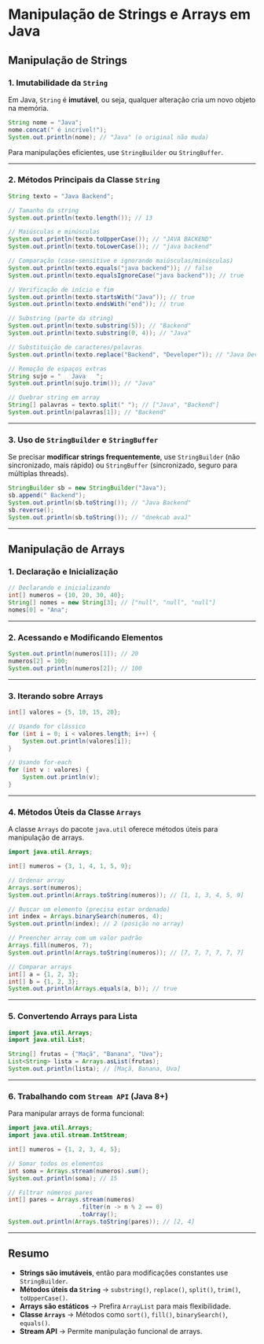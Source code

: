 # Manipulação de Strings e Arrays em Java

## **Manipulação de Strings**

### **1. Imutabilidade da `String`**
Em Java, `String` é **imutável**, ou seja, qualquer alteração cria um novo objeto na memória.

```java
String nome = "Java";
nome.concat(" é incrível!"); 
System.out.println(nome); // "Java" (o original não muda)
```

Para manipulações eficientes, use `StringBuilder` ou `StringBuffer`.

---

### **2. Métodos Principais da Classe `String`**
```java
String texto = "Java Backend";

// Tamanho da string
System.out.println(texto.length()); // 13

// Maiúsculas e minúsculas
System.out.println(texto.toUpperCase()); // "JAVA BACKEND"
System.out.println(texto.toLowerCase()); // "java backend"

// Comparação (case-sensitive e ignorando maiúsculas/minúsculas)
System.out.println(texto.equals("java backend")); // false
System.out.println(texto.equalsIgnoreCase("java backend")); // true

// Verificação de início e fim
System.out.println(texto.startsWith("Java")); // true
System.out.println(texto.endsWith("end")); // true

// Substring (parte da string)
System.out.println(texto.substring(5)); // "Backend"
System.out.println(texto.substring(0, 4)); // "Java"

// Substituição de caracteres/palavras
System.out.println(texto.replace("Backend", "Developer")); // "Java Developer"

// Remoção de espaços extras
String sujo = "   Java   ";
System.out.println(sujo.trim()); // "Java"

// Quebrar string em array
String[] palavras = texto.split(" "); // ["Java", "Backend"]
System.out.println(palavras[1]); // "Backend"
```

---

### **3. Uso de `StringBuilder` e `StringBuffer`**
Se precisar **modificar strings frequentemente**, use `StringBuilder` (não sincronizado, mais rápido) ou `StringBuffer` (sincronizado, seguro para múltiplas threads).

```java
StringBuilder sb = new StringBuilder("Java");
sb.append(" Backend");
System.out.println(sb.toString()); // "Java Backend"
sb.reverse();
System.out.println(sb.toString()); // "dnekcab avaJ"
```

---

## **Manipulação de Arrays**

### **1. Declaração e Inicialização**
```java
// Declarando e inicializando
int[] numeros = {10, 20, 30, 40};
String[] nomes = new String[3]; // ["null", "null", "null"]
nomes[0] = "Ana";
```

---

### **2. Acessando e Modificando Elementos**
```java
System.out.println(numeros[1]); // 20
numeros[2] = 100;
System.out.println(numeros[2]); // 100
```

---

### **3. Iterando sobre Arrays**
```java
int[] valores = {5, 10, 15, 20};

// Usando for clássico
for (int i = 0; i < valores.length; i++) {
    System.out.println(valores[i]);
}

// Usando for-each
for (int v : valores) {
    System.out.println(v);
}
```

---

### **4. Métodos Úteis da Classe `Arrays`**
A classe `Arrays` do pacote `java.util` oferece métodos úteis para manipulação de arrays.

```java
import java.util.Arrays;

int[] numeros = {3, 1, 4, 1, 5, 9};

// Ordenar array
Arrays.sort(numeros);
System.out.println(Arrays.toString(numeros)); // [1, 1, 3, 4, 5, 9]

// Buscar um elemento (precisa estar ordenado)
int index = Arrays.binarySearch(numeros, 4);
System.out.println(index); // 2 (posição no array)

// Preencher array com um valor padrão
Arrays.fill(numeros, 7);
System.out.println(Arrays.toString(numeros)); // [7, 7, 7, 7, 7, 7]

// Comparar arrays
int[] a = {1, 2, 3};
int[] b = {1, 2, 3};
System.out.println(Arrays.equals(a, b)); // true
```

---

### **5. Convertendo Arrays para Lista**
```java
import java.util.Arrays;
import java.util.List;

String[] frutas = {"Maçã", "Banana", "Uva"};
List<String> lista = Arrays.asList(frutas);
System.out.println(lista); // [Maçã, Banana, Uva]
```

---

### **6. Trabalhando com `Stream API` (Java 8+)**
Para manipular arrays de forma funcional:

```java
import java.util.Arrays;
import java.util.stream.IntStream;

int[] numeros = {1, 2, 3, 4, 5};

// Somar todos os elementos
int soma = Arrays.stream(numeros).sum();
System.out.println(soma); // 15

// Filtrar números pares
int[] pares = Arrays.stream(numeros)
                    .filter(n -> n % 2 == 0)
                    .toArray();
System.out.println(Arrays.toString(pares)); // [2, 4]
```

---

## **Resumo**
- **Strings são imutáveis**, então para modificações constantes use `StringBuilder`.  
- **Métodos úteis da `String`** → `substring()`, `replace()`, `split()`, `trim()`, `toUpperCase()`.  
- **Arrays são estáticos** → Prefira `ArrayList` para mais flexibilidade.  
- **Classe `Arrays`** → Métodos como `sort()`, `fill()`, `binarySearch()`, `equals()`.  
- **Stream API** → Permite manipulação funcional de arrays.
